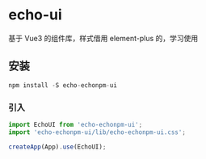 # echo-ui

基于 Vue3 的组件库，样式借用 element-plus 的，学习使用

## 安装

```js
npm install -S echo-echonpm-ui
```

### 引入

```js
import EchoUI from 'echo-echonpm-ui';
import 'echo-echonpm-ui/lib/echo-echonpm-ui.css';

createApp(App).use(EchoUI);
```
